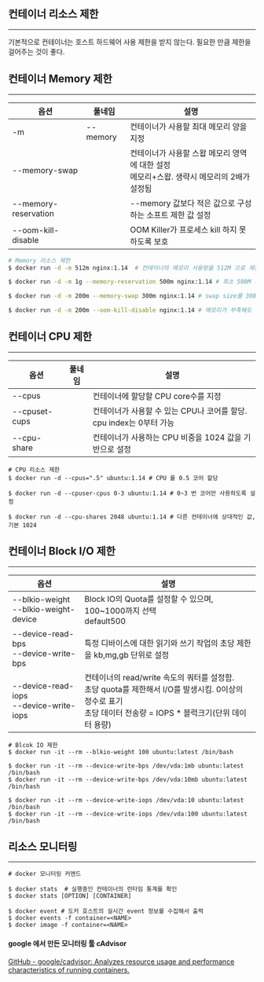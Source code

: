 
## 컨테이너 리소스 제한
---
기본적으로 컨테이너는 호스트 하드웨어 사용 제한을 받지 않는다. 필요한 만큼 제한을 걸어주는 것이 좋다.



## 컨테이너 Memory 제한
---
|옵션|풀네임|설명|
|----------|---|---|
|-m|--memory|컨테이너가 사용할 최대 메모리 양을 지정|
|--memory-swap||컨테이너가 사용할 스왑 메모리 영역에 대한 설정 <br> 메모리+스왑. 생략시 메모리의 2배가 설정됨|
|--memory-reservation||--memory 값보다 적은 값으로 구성하는 소프트 제한 값 설정|
|--oom-kill-disable||OOM Killer가 프로세스 kill 하지 못하도록 보호|

```bash
# Memory 리소스 제한
$ docker run -d -m 512m nginx:1.14  # 컨테이너의 메모리 사용량을 512M 으로 제한합니다.

$ docker run -d -m 1g --memory-reservation 500m nginx:1.14 # 최소 500M 까지는 보장합니다.

$ docker run -d -m 200m --memory-swap 300m nginx:1.14 # swap size를 300m 로 설정합니다.

$ docker run -d -m 200m --oom-kill-disable nginx:1.14 # 메모리가 부족해도 컨테이너를 죽이지 않도록 설정
```

## 컨테이너 CPU 제한
---
|옵션|풀네임|설명|
|----------|---|---|
|--cpus||컨테이너에 할당할 CPU core수를 지정|
|--cpuset-cups||컨테이너가 사용할 수 있는 CPU나 코어를 할당. cpu index는 0부터 가능|
|--cpu-share||컨테이너가 사용하는 CPU 비중을 1024 값을 기반으로 설정|

``` shell
# CPU 리소스 제한
$ docker run -d --cpus=".5" ubuntu:1.14 # CPU 를 0.5 코어 할당

$ docker run -d --cpuser-cpus 0-3 ubuntu:1.14 # 0~3 번 코어만 사용하도록 설정

$ docker run -d --cpu-shares 2048 ubuntu:1.14 # 다른 컨테이너에 상대적인 값, 기본 1024
```


## 컨테이너 Block I/O 제한
---
|옵션|설명|
|---|---|
|--blkio-weight<br>--blkio-weight-device|Block IO의 Quota를 설정할 수 있으며, 100~1000까지 선택 <br> default500|
|--device-read-bps<br>--device-write-bps|특정 디바이스에 대한 읽기와 쓰기 작업의 초당 제한을 kb,mg,gb 단위로 설정|
|--device-read-iops<br>--device-write-iops|컨테이너의 read/write 속도의 쿼터를 설정함.<br> 초당 quota를 제한해서 I/O를 발생시킴. 0이상의 정수로 표기<br> 초당 데이터 전송량 = IOPS * 블럭크기(단위 데이터 용량)|

```shell
# Blcok IO 제한
$ docker run -it --rm --blkio-weight 100 ubuntu:latest /bin/bash

$ docker run -it --rm --device-write-bps /dev/vda:1mb ubuntu:latest /bin/bash
$ docker run -it --rm --device-write-bps /dev/vda:10mb ubuntu:latest /bin/bash

$ docker run -it --rm --device-write-iops /dev/vda:10 ubuntu:latest /bin/bash
$ docker run -it --rm --device-write-iops /dev/vda:100 ubuntu:latest /bin/bash
```


## 리소스 모니터링 
---
```shell
# docker 모니터링 커멘드

$ docker stats  # 실행중인 컨테이너의 런타임 통계를 확인
$ docker stats [OPTION] [CONTAINER]

$ docker event # 도커 호스트의 실시간 event 정보를 수집해서 출력
$ docker events -f container=<NAME>
$ docker image -f container=<NAME>
```

#### google 에서 만든 모니터링 툴 cAdvisor
[GitHub - google/cadvisor: Analyzes resource usage and performance characteristics of running containers.](https://github.com/google/cadvisor)